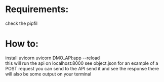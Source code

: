 # Requirements:
check the pipfil

# How to:
install uvicorn
uvicorn DMO_API:app --reload    
this will run the api on localhost:8000
see object.json for an example of a POST request you can send to the API
send it and see the response
there will also be some output on your terminal
